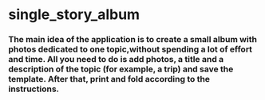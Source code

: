 # single_story_album

### The main idea of the application is to create a small album with photos dedicated to one topic,without spending a lot of effort and time. All you need to do is add photos, a title and a description of the topic (for example, a trip) and save the template. After that, print and fold according to the instructions.
